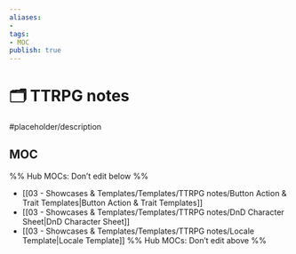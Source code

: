 ```yaml
---
aliases:
- 
tags:
- MOC
publish: true
---
```


# 🗂️ TTRPG notes

#placeholder/description 

## MOC

%% Hub MOCs: Don’t edit below  %%
-  [[03 - Showcases & Templates/Templates/TTRPG notes/Button Action & Trait Templates|Button Action & Trait Templates]]
-  [[03 - Showcases & Templates/Templates/TTRPG notes/DnD Character Sheet|DnD Character Sheet]]
-  [[03 - Showcases & Templates/Templates/TTRPG notes/Locale Template|Locale Template]]
%% Hub MOCs: Don’t edit above  %%

